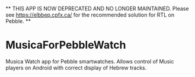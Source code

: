 ** THIS APP IS NOW DEPRECATED AND NO LONGER MAINTAINED. Please see https://elbbep.cpfx.ca/ for the recommended solution for RTL on Pebble. **

# MusicaForPebbleWatch
Musica Watch app for Pebble smartwatches. Allows control of Music players on Android with correct display of Hebrew tracks.
